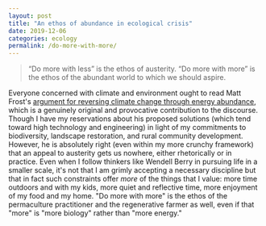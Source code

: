 ```yaml
---
layout: post
title: "An ethos of abundance in ecological crisis"
date: 2019-12-06
categories: ecology
permalink: /do-more-with-more/
---
```


> “Do more with less” is the ethos of austerity. “Do more with more” is the ethos of the abundant world to which we should aspire.

Everyone concerned with climate and environment ought to read Matt Frost's [argument for reversing climate change through energy abundance](https://www.thenewatlantis.com/publications/after-climate-despair), which is a genuinely original and provocative contribution to the discourse. Though I have my reservations about his proposed solutions (which tend toward high technology and engineering) in light of my commitments to biodiversity, landscape restoration, and rural community development. However, he is absolutely right (even within my more crunchy framework) that an appeal to austerity gets us nowhere, either rhetorically or in practice. Even when I follow thinkers like Wendell Berry in pursuing life in a smaller scale, it's not that I am grimly accepting a necessary discipline but that in fact such constraints offer *more* of the things that I value: more time outdoors and with my kids, more quiet and reflective time, more enjoyment of my food and my home. "Do more with more" is the ethos of the permaculture practitioner and the regenerative farmer as well, even if that "more" is "more biology" rather than "more energy."